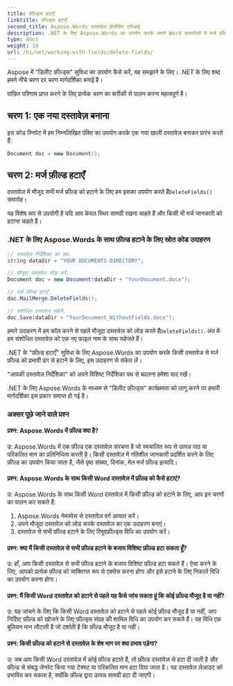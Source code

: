 ```yaml
---
title: फ़ील्ड्स हटाएँ
linktitle: फ़ील्ड्स हटाएँ
second_title: Aspose.Words दस्तावेज़ प्रोसेसिंग एपीआई
description: .NET के लिए Aspose.Words का उपयोग करके अपने Word दस्तावेज़ों में मर्ज फ़ील्ड हटाने के लिए चरण दर चरण मार्गदर्शिका।
type: docs
weight: 10
url: /hi/net/working-with-fields/delete-fields/
---
```


Aspose में "डिलीट फ़ील्ड्स" सुविधा का उपयोग कैसे करें, यह समझाने के लिए। .NET के लिए शब्द हमने नीचे चरण दर चरण मार्गदर्शिका बनाई है। 

वांछित परिणाम प्राप्त करने के लिए प्रत्येक चरण का बारीकी से पालन करना महत्वपूर्ण है। 

## चरण 1: एक नया दस्तावेज़ बनाना

इस कोड स्निपेट में हम निम्नलिखित पंक्ति का उपयोग करके एक नया खाली दस्तावेज़ बनाकर प्रारंभ करते हैं: 

```csharp
Document doc = new Document();
```

## चरण 2: मर्ज फ़ील्ड हटाएँ

 दस्तावेज़ में मौजूद सभी मर्ज फ़ील्ड को हटाने के लिए हम इसका उपयोग करते हैं`DeleteFields()` समारोह। 

यह विशेष रूप से उपयोगी है यदि आप केवल स्थिर सामग्री रखना चाहते हैं और किसी भी मर्ज जानकारी को हटाना चाहते हैं। 

### .NET के लिए Aspose.Words के साथ फ़ील्ड हटाने के लिए स्रोत कोड उदाहरण

```csharp
// दस्तावेज़ निर्देशिका का पथ.
string dataDir = "YOUR DOCUMENTS DIRECTORY";

// मौजूदा दस्तावेज़ लोड करें.
Document doc = new Document(dataDir + "YourDocument.docx");

// मर्ज फ़ील्ड हटाएँ.
doc.MailMerge.DeleteFields();

// संशोधित दस्तावेज़ सहेजें.
doc.Save(dataDir + "YourDocument_WithoutFields.docx");
```

 हमारे उदाहरण में हम कॉल करने से पहले मौजूदा दस्तावेज़ को लोड करते हैं`DeleteFields()`. अंत में हम संशोधित दस्तावेज़ को एक नए फ़ाइल नाम के साथ सहेजते हैं। 

.NET के "फ़ील्ड हटाएँ" सुविधा के लिए Aspose.Words का उपयोग करके किसी दस्तावेज़ से मर्ज फ़ील्ड को प्रभावी ढंग से हटाने के लिए, इस उदाहरण से संकेत लें। 

"आपकी दस्तावेज़ निर्देशिका" को अपने विशिष्ट निर्देशिका पथ से बदलना हमेशा याद रखें। 

.NET के लिए Aspose.Words के माध्यम से "डिलीट फ़ील्ड्स" कार्यक्षमता को लागू करने पर हमारी मार्गदर्शिका इस प्रकार समाप्त हो गई है।

### अक्सर पूछे जाने वाले प्रश्न

#### प्रश्न: Aspose.Words में फ़ील्ड क्या है?

उ: Aspose.Words में एक फ़ील्ड एक दस्तावेज़ संरचना है जो स्वचालित रूप से उत्पन्न पाठ या परिकलित मान का प्रतिनिधित्व करती है। किसी दस्तावेज़ में गतिशील जानकारी प्रदर्शित करने के लिए फ़ील्ड का उपयोग किया जाता है, जैसे पृष्ठ संख्या, दिनांक, मेल मर्ज फ़ील्ड इत्यादि।

#### प्रश्न: Aspose.Words के साथ किसी Word दस्तावेज़ में फ़ील्ड को कैसे हटाएं?

उ: Aspose.Words के साथ किसी Word दस्तावेज़ में किसी फ़ील्ड को हटाने के लिए, आप इन चरणों का पालन कर सकते हैं:

1. Aspose.Words नेमस्पेस से दस्तावेज़ वर्ग आयात करें।
2. अपने मौजूदा दस्तावेज़ को लोड करके दस्तावेज़ का एक उदाहरण बनाएं।
3. दस्तावेज़ से सभी फ़ील्ड हटाने के लिए रिमूवफ़ील्ड्स विधि का उपयोग करें।

#### प्रश्न: क्या मैं किसी दस्तावेज़ से सभी फ़ील्ड हटाने के बजाय विशिष्ट फ़ील्ड हटा सकता हूँ?

उ: हाँ, आप किसी दस्तावेज़ से सभी फ़ील्ड हटाने के बजाय विशिष्ट फ़ील्ड हटा सकते हैं। ऐसा करने के लिए, आपको प्रत्येक फ़ील्ड को व्यक्तिगत रूप से एक्सेस करना होगा और इसे हटाने के लिए निकालें विधि का उपयोग करना होगा।

#### प्रश्न: मैं किसी Word दस्तावेज़ को हटाने से पहले यह कैसे जांच सकता हूं कि कोई फ़ील्ड मौजूद है या नहीं?

उ: यह जांचने के लिए कि किसी Word दस्तावेज़ को हटाने से पहले कोई फ़ील्ड मौजूद है या नहीं, आप निर्दिष्ट फ़ील्ड को खोजने के लिए फ़ील्ड्स संग्रह की शामिल विधि का उपयोग कर सकते हैं। यह विधि एक बूलियन मान लौटाती है जो दर्शाती है कि फ़ील्ड मौजूद है या नहीं।

#### प्रश्न: किसी फ़ील्ड को हटाने से दस्तावेज़ के शेष भाग पर क्या प्रभाव पड़ेगा?

उ: जब आप किसी Word दस्तावेज़ में कोई फ़ील्ड हटाते हैं, तो फ़ील्ड दस्तावेज़ से हटा दी जाती है और फ़ील्ड से संबद्ध जेनरेट किया गया टेक्स्ट या परिकलित मान हटा दिया जाता है। यह दस्तावेज़ लेआउट को प्रभावित कर सकता है, क्योंकि फ़ील्ड द्वारा उत्पन्न सामग्री हटा दी जाएगी।